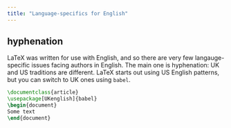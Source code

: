 ```yaml
---
title: "Language-specifics for English"
---
```


## hyphenation

LaTeX was written for use with English, and so there are very few
langauge-specific issues facing authors in English. The main one
is hyphenation: UK and US traditions are different. LaTeX starts out
using US English patterns, but you can switch to UK ones using `babel`.

```latex
\documentclass{article}
\usepackage[UKenglish]{babel}
\begin{document}
Some text
\end{document}
```
